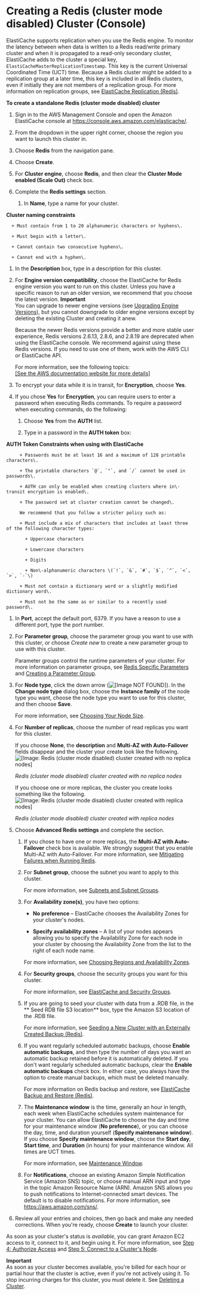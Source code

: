 # Creating a Redis \(cluster mode disabled\) Cluster \(Console\)<a name="Clusters.Create.CON.Redis"></a>

ElastiCache supports replication when you use the Redis engine\. To monitor the latency between when data is written to a Redis read/write primary cluster and when it is propagated to a read\-only secondary cluster, ElastiCache adds to the cluster a special key, `ElastiCacheMasterReplicationTimestamp`\. This key is the current Universal Coordinated Time \(UCT\) time\. Because a Redis cluster might be added to a replication group at a later time, this key is included in all Redis clusters, even if initially they are not members of a replication group\. For more information on replication groups, see [ElastiCache Replication \(Redis\)](Replication.md)\.

**To create a standalone Redis \(cluster mode disabled\) cluster**

1. Sign in to the AWS Management Console and open the Amazon ElastiCache console at [https://console\.aws\.amazon\.com/elasticache/](https://console.aws.amazon.com/elasticache/)\.

1. From the dropdown in the upper right corner, choose the region you want to launch this cluster in\.

1. Choose **Redis** from the navigation pane\.

1. Choose **Create**\.

1. For **Cluster engine**, choose **Redis**, and then clear the **Cluster Mode enabled \(Scale Out\)** check box\.

1. Complete the **Redis settings** section\.

   1. In **Name**, type a name for your cluster\.

**Cluster naming constraints**

      + Must contain from 1 to 20 alphanumeric characters or hyphens\.

      + Must begin with a letter\.

      + Cannot contain two consecutive hyphens\.

      + Cannot end with a hyphen\.

   1. In the **Description** box, type in a description for this cluster\.

   1. For **Engine version compatibility**, choose the ElastiCache for Redis engine version you want to run on this cluster\. Unless you have a specific reason to run an older version, we recommend that you choose the latest version\.
**Important**  
You can upgrade to newer engine versions \(see [Upgrading Engine Versions](VersionManagement.md)\), but you cannot downgrade to older engine versions except by deleting the existing Cluster and creating it anew\.

      Because the newer Redis versions provide a better and more stable user experience, Redis versions 2\.6\.13, 2\.8\.6, and 2\.8\.19 are deprecated when using the ElastiCache console\. We recommend against using these Redis versions\. If you need to use one of them, work with the AWS CLI or ElastiCache API\.

      For more information, see the following topics:    
[\[See the AWS documentation website for more details\]](http://docs.aws.amazon.com/AmazonElastiCache/latest/UserGuide/Clusters.Create.CON.Redis.html)

   1. To encrypt your data while it is in transit, for **Encryption**, choose **Yes**\.

   1. If you chose **Yes** for **Encryption**, you can require users to enter a password when executing Redis commands\. To require a password when executing commands, do the following:

      1. Choose **Yes** from the **AUTH** list\.

      1. Type in a password in the **AUTH token** box:

**AUTH Token Constraints when using with ElastiCache**

         + Passwords must be at least 16 and a maximum of 128 printable characters\.

         + The printable characters `@`, `"`, and `/` cannot be used in passwords\.

         + AUTH can only be enabled when creating clusters where in\-transit encryption is enabled\.

         + The password set at cluster creation cannot be changed\.

         We recommend that you follow a stricter policy such as:

         + Must include a mix of characters that includes at least three of the following character types:

           + Uppercase characters

           + Lowercase characters

           + Digits 

           + Non\-alphanumeric characters \(`!`, `&`, `#`, `$`, `^`, `<`, `>`, `-`\)

         + Must not contain a dictionary word or a slightly modified dictionary word\.

         + Must not be the same as or similar to a recently used password\.

   1. In **Port**, accept the default port, 6379\. If you have a reason to use a different port, type the port number\.

   1. For **Parameter group**, choose the parameter group you want to use with this cluster, or choose *Create new* to create a new parameter group to use with this cluster\.

      Parameter groups control the runtime parameters of your cluster\. For more information on parameter groups, see [Redis Specific Parameters](ParameterGroups.Redis.md) and [Creating a Parameter Group](ParameterGroups.Creating.md)\.

   1. For **Node type**, click the down arrow \(![\[Image NOT FOUND\]](http://docs.aws.amazon.com/AmazonElastiCache/latest/UserGuide/images/ElastiCache-DnArrow.png)\)\. In the **Change node type** dialog box, choose the **Instance family** of the node type you want, choose the node type you want to use for this cluster, and then choose **Save**\.

      For more information, see [Choosing Your Node Size](CacheNodes.SelectSize.md)\.

   1. For **Number of replicas**, choose the number of read replicas you want for this cluster\.

      If you choose **None**, the **description** and **Multi\-AZ with Auto\-Failover** fields disappear and the cluster your create look like the following\.  
![\[Image: Redis (cluster mode disabled) cluster created with no replica nodes\]](http://docs.aws.amazon.com/AmazonElastiCache/latest/UserGuide/images/ElastiCache-Cluster-Redis-No-Replicas.png)

      *Redis \(cluster mode disabled\) cluster created with no replica nodes*

      If you choose one or more replicas, the cluster you create looks something like the following\.  
![\[Image: Redis (cluster mode disabled) cluster created with replica nodes\]](http://docs.aws.amazon.com/AmazonElastiCache/latest/UserGuide/images/ElastiCacheClusters-CSN-Redis-Replicas.png)

      *Redis \(cluster mode disabled\) cluster created with replica nodes*

1. Choose **Advanced Redis settings** and complete the section\.

   1. If you chose to have one or more replicas, the **Multi\-AZ with Auto\-Failover** check box is available\. We strongly suggest that you enable Multi\-AZ with Auto\-Failover\. For more information, see [Mitigating Failures when Running Redis](FaultTolerance.md#FaultTolerance.Redis)\.

   1. For **Subnet group**, choose the subnet you want to apply to this cluster\.

      For more information, see [Subnets and Subnet Groups](SubnetGroups.md)\.

   1. For **Availability zone\(s\)**, you have two options:

      + **No preference** – ElastiCache chooses the Availability Zones for your cluster's nodes\.

      + **Specify availability zones** – A list of your nodes appears allowing you to specify the Availability Zone for each node in your cluster by choosing the Availability Zone from the list to the right of each node name\.

      For more information, see [Choosing Regions and Availability Zones](RegionsAndAZs.md)\.

   1. For **Security groups**, choose the security groups you want for this cluster\.

      For more information, see [ElastiCache and Security Groups](VPCs.md)\.

   1. If you are going to seed your cluster with data from a \.RDB file, in the ** Seed RDB file S3 location** box, type the Amazon S3 location of the \.RDB file\.

      For more information, see [Seeding a New Cluster with an Externally Created Backup \(Redis\)](backups-seeding-redis.md)\.

   1. If you want regularly scheduled automatic backups, choose **Enable automatic backups**, and then type the number of days you want an automatic backup retained before it is automatically deleted\. If you don't want regularly scheduled automatic backups, clear the **Enable automatic backups** check box\. In either case, you always have the option to create manual backups, which must be deleted manually\.

      For more information on Redis backup and restore, see [ElastiCache Backup and Restore \(Redis\)](backups.md)\.

   1. The **Maintenance window** is the time, generally an hour in length, each week when ElastiCache schedules system maintenance for your cluster\. You can allow ElastiCache to choose the day and time for your maintenance window \(**No preference**\), or you can choose the day, time, and duration yourself \(**Specify maintenance window**\)\. If you choose **Specify maintenance window**, choose the **Start day**, **Start time**, and **Duration** \(in hours\) for your maintenance window\. All times are UCT times\.

      For more information, see [Maintenance Window](VersionManagement.MaintenanceWindow.md)\.

   1. For **Notifications**, choose an existing Amazon Simple Notification Service \(Amazon SNS\) topic, or choose manual ARN input and type in the topic Amazon Resource Name \(ARN\)\. Amazon SNS allows you to push notifications to Internet\-connected smart devices\. The default is to disable notifications\. For more information, see [https://aws\.amazon\.com/sns/](https://aws.amazon.com/sns/)\.

1. Review all your entries and choices, then go back and make any needed corrections\. When you're ready, choose **Create** to launch your cluster\.

As soon as your cluster's status is *available*, you can grant Amazon EC2 access to it, connect to it, and begin using it\. For more information, see [Step 4: Authorize Access](GettingStarted.AuthorizeAccess.md) and [Step 5: Connect to a Cluster's Node](GettingStarted.ConnectToCacheNode.md)\.

**Important**  
As soon as your cluster becomes available, you're billed for each hour or partial hour that the cluster is active, even if you're not actively using it\. To stop incurring charges for this cluster, you must delete it\. See [Deleting a Cluster](Clusters.Delete.md)\. 